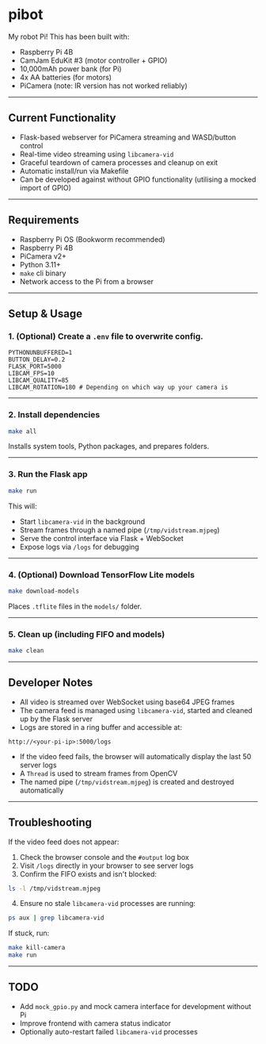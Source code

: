 # pibot

My robot Pi! This has been built with:

- Raspberry Pi 4B  
- CamJam EduKit #3 (motor controller + GPIO)  
- 10,000mAh power bank (for Pi)  
- 4x AA batteries (for motors)  
- PiCamera (note: IR version has not worked reliably)

---

## Current Functionality

- Flask-based webserver for PiCamera streaming and WASD/button control  
- Real-time video streaming using `libcamera-vid` 
- Graceful teardown of camera processes and cleanup on exit  
- Automatic install/run via Makefile
- Can be developed against without GPIO functionality (utilising a mocked import of GPIO)

---

## Requirements

- Raspberry Pi OS (Bookworm recommended)  
- Raspberry Pi 4B  
- PiCamera v2+  
- Python 3.11+  
- `make` cli binary
- Network access to the Pi from a browser

---

## Setup & Usage

### 1. (Optional) Create a `.env` file to overwrite config.

```env
PYTHONUNBUFFERED=1
BUTTON_DELAY=0.2
FLASK_PORT=5000
LIBCAM_FPS=10
LIBCAM_QUALITY=85
LIBCAM_ROTATION=180 # Depending on which way up your camera is
```

---

### 2. Install dependencies

```bash
make all
```

Installs system tools, Python packages, and prepares folders.

---

### 3. Run the Flask app

```bash
make run
```

This will:

- Start `libcamera-vid` in the background
- Stream frames through a named pipe (`/tmp/vidstream.mjpeg`)
- Serve the control interface via Flask + WebSocket
- Expose logs via `/logs` for debugging

---

### 4. (Optional) Download TensorFlow Lite models

```bash
make download-models
```

Places `.tflite` files in the `models/` folder.

---

### 5. Clean up (including FIFO and models)

```bash
make clean
```

---

## Developer Notes

- All video is streamed over WebSocket using base64 JPEG frames  
- The camera feed is managed using `libcamera-vid`, started and cleaned up by the Flask server  
- Logs are stored in a ring buffer and accessible at:

```
http://<your-pi-ip>:5000/logs
```

- If the video feed fails, the browser will automatically display the last 50 server logs
- A `Thread` is used to stream frames from OpenCV
- The named pipe (`/tmp/vidstream.mjpeg`) is created and destroyed automatically

---

## Troubleshooting

If the video feed does not appear:

1. Check the browser console and the `#output` log box
2. Visit `/logs` directly in your browser to see server logs
3. Confirm the FIFO exists and isn't blocked:

```bash
ls -l /tmp/vidstream.mjpeg
```

4. Ensure no stale `libcamera-vid` processes are running:

```bash
ps aux | grep libcamera-vid
```

If stuck, run:

```bash
make kill-camera
make run
```

---

## TODO

- Add `mock_gpio.py` and mock camera interface for development without Pi  
- Improve frontend with camera status indicator  
- Optionally auto-restart failed `libcamera-vid` processes  
